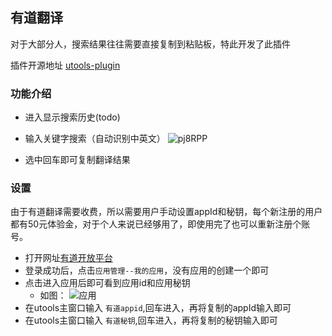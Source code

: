## 有道翻译

对于大部分人，搜索结果往往需要直接复制到粘贴板，特此开发了此插件

插件开源地址 [utools-plugin](https://github.com/yhan219/utools-plugin)

### 功能介绍
- 进入显示搜索历史(todo)

- 输入关键字搜索（自动识别中英文）
![pj8RPP](https://gitee.com/yhan219/blog-image/raw/master/yhan/pj8RPP.jpg)

- 选中回车即可复制翻译结果

### 设置
由于有道翻译需要收费，所以需要用户手动设置appId和秘钥，每个新注册的用户都有50元体验金，对于个人来说已经够用了，即使用完了也可以重新注册个账号。
- 打开网址[有道开放平台](http://ai.youdao.com/login.s)
- 登录成功后，点击`应用管理--我的应用`，没有应用的创建一个即可
- 点击进入应用后即可看到应用id和应用秘钥
   -    如图：
  ![应用](https://gitee.com/yhan219/blog-image/raw/master/yhan/aLHCYP.png)
- 在utools主窗口输入 `有道appid`,回车进入，再将复制的appId输入即可
- 在utools主窗口输入 `有道秘钥`,回车进入，再将复制的秘钥输入即可
